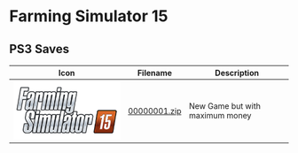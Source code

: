 # Farming Simulator 15

## PS3 Saves

| Icon | Filename | Description |
|------|----------|-------------|
| ![Farming Simulator 15](ICON0.PNG) | [00000001.zip](00000001.zip) | New Game but with maximum money |
